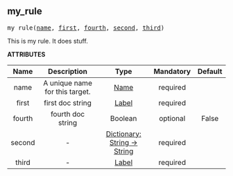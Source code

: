 <!-- Generated with Stardoc: http://skydoc.bazel.build -->

<a name="#my_rule"></a>

## my_rule

<pre>
my_rule(<a href="#my_rule-name">name</a>, <a href="#my_rule-first">first</a>, <a href="#my_rule-fourth">fourth</a>, <a href="#my_rule-second">second</a>, <a href="#my_rule-third">third</a>)
</pre>

This is my rule. It does stuff.

**ATTRIBUTES**


| Name  | Description | Type | Mandatory | Default |
| :-------------: | :-------------: | :-------------: | :-------------: | :-------------: |
| name |  A unique name for this target.   | <a href="https://bazel.build/docs/build-ref.html#name">Name</a> | required |  |
| first |  first doc string   | <a href="https://bazel.build/docs/build-ref.html#labels">Label</a> | required |  |
| fourth |  fourth doc string   | Boolean | optional | False |
| second |  -   | <a href="https://bazel.build/docs/skylark/lib/dict.html">Dictionary: String -> String</a> | required |  |
| third |  -   | <a href="https://bazel.build/docs/build-ref.html#labels">Label</a> | required |  |


